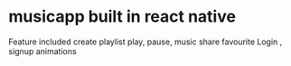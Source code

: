 # musicapp built in react native

Feature included
create playlist
play, pause, music
share
favourite
Login , signup
animations



